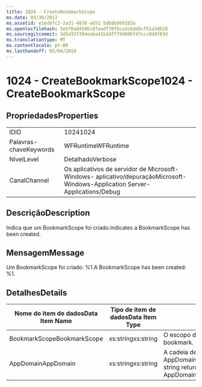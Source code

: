 ```yaml
---
title: 1024 - CreateBookmarkScope
ms.date: 03/30/2017
ms.assetid: e1ed8fc2-2a31-4878-a851-5db8b869283a
ms.openlocfilehash: 5e5f0a04586c87eadf70fbca3cbdd0cf51a3d628
ms.sourcegitcommit: 3d5d33f384eeba41b2dff79d096f47ccc8d8f03d
ms.translationtype: MT
ms.contentlocale: pt-BR
ms.lasthandoff: 05/04/2018
---
```

# <a name="1024---createbookmarkscope"></a><span data-ttu-id="271e5-102">1024 - CreateBookmarkScope</span><span class="sxs-lookup"><span data-stu-id="271e5-102">1024 - CreateBookmarkScope</span></span>
## <a name="properties"></a><span data-ttu-id="271e5-103">Propriedades</span><span class="sxs-lookup"><span data-stu-id="271e5-103">Properties</span></span>  
  
|||  
|-|-|  
|<span data-ttu-id="271e5-104">ID</span><span class="sxs-lookup"><span data-stu-id="271e5-104">ID</span></span>|<span data-ttu-id="271e5-105">1024</span><span class="sxs-lookup"><span data-stu-id="271e5-105">1024</span></span>|  
|<span data-ttu-id="271e5-106">Palavras-chave</span><span class="sxs-lookup"><span data-stu-id="271e5-106">Keywords</span></span>|<span data-ttu-id="271e5-107">WFRuntime</span><span class="sxs-lookup"><span data-stu-id="271e5-107">WFRuntime</span></span>|  
|<span data-ttu-id="271e5-108">Nível</span><span class="sxs-lookup"><span data-stu-id="271e5-108">Level</span></span>|<span data-ttu-id="271e5-109">Detalhado</span><span class="sxs-lookup"><span data-stu-id="271e5-109">Verbose</span></span>|  
|<span data-ttu-id="271e5-110">Canal</span><span class="sxs-lookup"><span data-stu-id="271e5-110">Channel</span></span>|<span data-ttu-id="271e5-111">Os aplicativos de servidor de Microsoft-Windows- aplicativo/depuração</span><span class="sxs-lookup"><span data-stu-id="271e5-111">Microsoft-Windows-Application Server-Applications/Debug</span></span>|  
  
## <a name="description"></a><span data-ttu-id="271e5-112">Descrição</span><span class="sxs-lookup"><span data-stu-id="271e5-112">Description</span></span>  
 <span data-ttu-id="271e5-113">Indica que um BookmarkScope foi criado.</span><span class="sxs-lookup"><span data-stu-id="271e5-113">Indicates a BookmarkScope has been created.</span></span>  
  
## <a name="message"></a><span data-ttu-id="271e5-114">Mensagem</span><span class="sxs-lookup"><span data-stu-id="271e5-114">Message</span></span>  
 <span data-ttu-id="271e5-115">Um BookmarkScope foi criado: %1.</span><span class="sxs-lookup"><span data-stu-id="271e5-115">A BookmarkScope has been created: %1.</span></span>  
  
## <a name="details"></a><span data-ttu-id="271e5-116">Detalhes</span><span class="sxs-lookup"><span data-stu-id="271e5-116">Details</span></span>  
  
|<span data-ttu-id="271e5-117">Nome do item de dados</span><span class="sxs-lookup"><span data-stu-id="271e5-117">Data Item Name</span></span>|<span data-ttu-id="271e5-118">Tipo de item de dados</span><span class="sxs-lookup"><span data-stu-id="271e5-118">Data Item Type</span></span>|<span data-ttu-id="271e5-119">Descrição</span><span class="sxs-lookup"><span data-stu-id="271e5-119">Description</span></span>|  
|--------------------|--------------------|-----------------|  
|<span data-ttu-id="271e5-120">BookmarkScope</span><span class="sxs-lookup"><span data-stu-id="271e5-120">BookmarkScope</span></span>|<span data-ttu-id="271e5-121">xs:string</span><span class="sxs-lookup"><span data-stu-id="271e5-121">xs:string</span></span>|<span data-ttu-id="271e5-122">O escopo do indexador.</span><span class="sxs-lookup"><span data-stu-id="271e5-122">The scope of the bookmark.</span></span>|  
|<span data-ttu-id="271e5-123">AppDomain</span><span class="sxs-lookup"><span data-stu-id="271e5-123">AppDomain</span></span>|<span data-ttu-id="271e5-124">xs:string</span><span class="sxs-lookup"><span data-stu-id="271e5-124">xs:string</span></span>|<span data-ttu-id="271e5-125">A cadeia de caracteres retornada por AppDomain.CurrentDomain.FriendlyName.</span><span class="sxs-lookup"><span data-stu-id="271e5-125">The string returned by AppDomain.CurrentDomain.FriendlyName.</span></span>|
